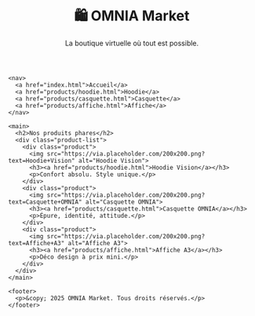 <!DOCTYPE html>
<html lang="fr">
  <head>
    <meta charset="UTF-8" />
    <meta name="viewport" content="width=device-width, initial-scale=1.0" />
    <title>OMNIA Market</title>
    <link rel="stylesheet" href="style.css" />
  </head>
  <body>
    <header>
      <h1>🛍️ OMNIA Market</h1>
      <p>La boutique virtuelle où tout est possible.</p>
    </header>

    <nav>
      <a href="index.html">Accueil</a>
      <a href="products/hoodie.html">Hoodie</a>
      <a href="products/casquette.html">Casquette</a>
      <a href="products/affiche.html">Affiche</a>
    </nav>

    <main>
      <h2>Nos produits phares</h2>
      <div class="product-list">
        <div class="product">
          <img src="https://via.placeholder.com/200x200.png?text=Hoodie+Vision" alt="Hoodie Vision">
          <h3><a href="products/hoodie.html">Hoodie Vision</a></h3>
          <p>Confort absolu. Style unique.</p>
        </div>
        <div class="product">
          <img src="https://via.placeholder.com/200x200.png?text=Casquette+OMNIA" alt="Casquette OMNIA">
          <h3><a href="products/casquette.html">Casquette OMNIA</a></h3>
          <p>Épure, identité, attitude.</p>
        </div>
        <div class="product">
          <img src="https://via.placeholder.com/200x200.png?text=Affiche+A3" alt="Affiche A3">
          <h3><a href="products/affiche.html">Affiche A3</a></h3>
          <p>Déco design à prix mini.</p>
        </div>
      </div>
    </main>

    <footer>
      <p>&copy; 2025 OMNIA Market. Tous droits réservés.</p>
    </footer>
  </body>
</html>
